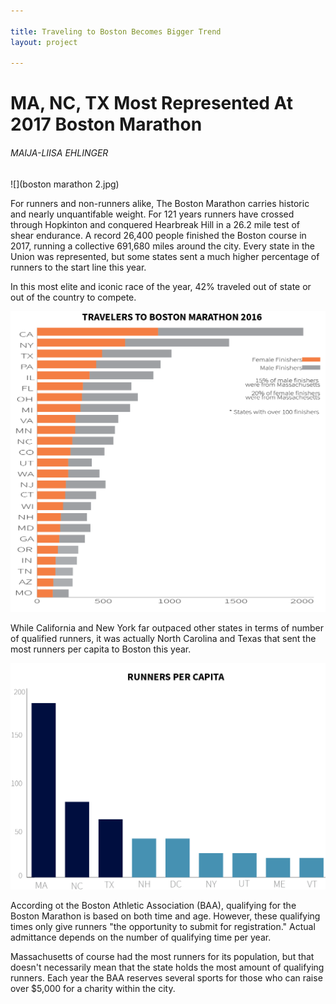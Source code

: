 ```yaml
---

title: Traveling to Boston Becomes Bigger Trend
layout: project

---
```


# MA, NC, TX Most Represented At 2017 Boston Marathon

###### MAIJA-LIISA EHLINGER

![](boston marathon  2.jpg)

For runners and non-runners alike, The Boston Marathon carries historic and nearly unquantifable weight. For 121 years runners have crossed through Hopkinton and conquered Hearbreak Hill in a 26.2 mile test of shear endurance. A record 26,400 people finished the Boston course in 2017, running a collective 691,680 miles around the city. Every state in the Union was represented, but some states sent a much higher percentage of runners to the start line this year. 

In this most elite and iconic race of the year, 42% traveled out of state or out of the country to compete. 

![](EDITEDboston@2x.png)

While California and New York far outpaced other states in terms of number of qualified runners, it was actually North Carolina and Texas that sent the most runners per capita to Boston this year. 

![](PERCAP@2x.png)


According ot the Boston Athletic Association (BAA), qualifying for the Boston Marathon is based on both time and age. However, these qualifying times only give runners "the opportunity to submit for registration." Actual admittance depends on the number of qualifying time per year.

Massachusetts of course had the most runners for its population, but that doesn't necessarily mean that the state holds the most amount of qualifying runners. Each year the BAA reserves several sports for those who can raise over $5,000 for a charity within the city.




